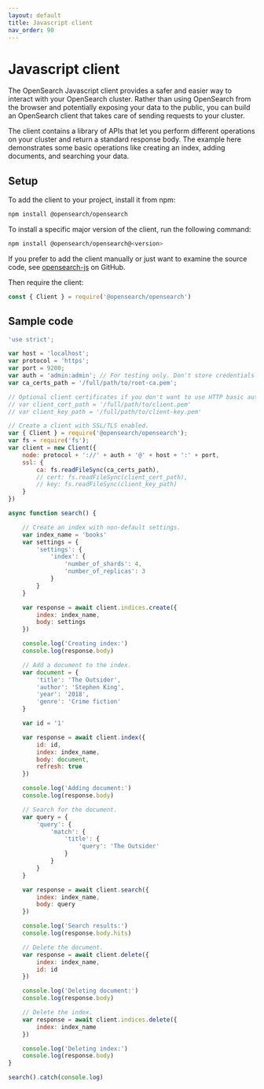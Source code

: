 ```yaml
---
layout: default
title: Javascript client
nav_order: 90
---
```


# Javascript client

The OpenSearch Javascript client provides a safer and easier way to interact with your OpenSearch cluster. Rather than using OpenSearch from the browser and potentially exposing your data to the public, you can build an OpenSearch client that takes care of sending requests to your cluster.

The client contains a library of APIs that let you perform different operations on your cluster and return a standard response body. The example here demonstrates some basic operations like creating an index, adding documents, and searching your data.


## Setup

To add the client to your project, install it from npm:

```bash
npm install @opensearch/opensearch
```

To install a specific major version of the client, run the following command:

```bash
npm install @opensearch/opensearch@<version>
```

If you prefer to add the client manually or just want to examine the source code, see [opensearch-js](https://github.com/opensearch-project/opensearch-js) on GitHub.

Then require the client:

```javascript
const { Client } = require('@opensearch/opensearch')
```


## Sample code

```javascript
'use strict';

var host = 'localhost';
var protocol = 'https';
var port = 9200;
var auth = 'admin:admin'; // For testing only. Don't store credentials in code.
var ca_certs_path = '/full/path/to/root-ca.pem';

// Optional client certificates if you don't want to use HTTP basic authentication.
// var client_cert_path = '/full/path/to/client.pem'
// var client_key_path = '/full/path/to/client-key.pem'

// Create a client with SSL/TLS enabled.
var { Client } = require('@opensearch/opensearch');
var fs = require('fs');
var client = new Client({
    node: protocol + '://' + auth + '@' + host + ':' + port,
    ssl: {
        ca: fs.readFileSync(ca_certs_path),
        // cert: fs.readFileSync(client_cert_path),
        // key: fs.readFileSync(client_key_path)
    }
})

async function search() {

    // Create an index with non-default settings.
    var index_name = 'books'
    var settings = {
        'settings': {
            'index': {
                'number_of_shards': 4,
                'number_of_replicas': 3
            }
        }
    }

    var response = await client.indices.create({
        index: index_name,
        body: settings
    })

    console.log('Creating index:')
    console.log(response.body)

    // Add a document to the index.
    var document = {
        'title': 'The Outsider',
        'author': 'Stephen King',
        'year': '2018',
        'genre': 'Crime fiction'
    }

    var id = '1'

    var response = await client.index({
        id: id,
        index: index_name,
        body: document,
        refresh: true
    })

    console.log('Adding document:')
    console.log(response.body)

    // Search for the document.
    var query = {
        'query': {
            'match': {
                'title': {
                    'query': 'The Outsider'
                }
            }
        }
    }

    var response = await client.search({
        index: index_name,
        body: query
    })

    console.log('Search results:')
    console.log(response.body.hits)

    // Delete the document.
    var response = await client.delete({
        index: index_name,
        id: id
    })

    console.log('Deleting document:')
    console.log(response.body)

    // Delete the index.
    var response = await client.indices.delete({
        index: index_name
    })

    console.log('Deleting index:')
    console.log(response.body)
}

search().catch(console.log)
```
